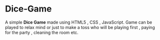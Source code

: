 # Dice-Game
A simple **Dice Game** made using HTML5 , CSS , JavaScript.
Game can be played to relax mind or just to make a toss who will be playing first , paying for the party , cleaning the room etc. 
